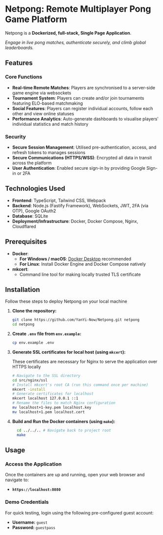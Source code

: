 
# Netpong: Remote Multiplayer Pong Game Platform

Netpong is a **Dockerized, full-stack, Single Page Application**.  

*Engage in live pong matches, authenticate securely, and climb global leaderboards.*

## Features
### Core Functions
  * **Real-time Remote Matches**: Players are synchronised to a server-side game engine via websockets
  * **Tournament System**: Players can create and/or join tournaments featuring ELO-based matchmaking
  * **Social Features**: Players can register individual accounts, follow each other and view online statuses
  * **Performance Analytics**: Auto-generate dashboards to visualise players' individual statistics and match history
  
### Security 
 * **Secure Session Management**: Utilised pre-authentication, access, and refresh tokens to manages sessions
 * **Secure Communications (HTTPS/WSS)**: Encrypted all data in transit across the platform
 * **User Authentication**: Enabled secure sign-in by providing Google Sign-in or 2FA

## Technologies Used

  * **Frontend**: TypeScript, Tailwind CSS, Webpack
  * **Backend**: Node.js (Fastify Framework), WebSockets, JWT, 2FA (via OTP), Google OAuth2
  * **Database**: SQLite
  * **Deployment/Infrastructure**: Docker, Docker Compose, Nginx, Cloudflared


## Prerequisites

  * **Docker**:
      * **For Windows / macOS**: [Docker Desktop](https://www.docker.com/products/docker-desktop) recommended
      * **For Linux**: Install Docker Engine and Docker Compose natively
  * **mkcert**:
      * Command line tool for making locally trusted TLS certificate
  

## Installation 

Follow these steps to deploy Netpong on your local machine

1.  **Clone the repository:**

    ```bash
    git clone https://github.com/YanYi-Now/Netpong.git netpong
    cd netpong
    ```

2.  **Create `.env` file from `env.example`:**
    ```bash
    cp env.example .env
    ```
    
3.  **Generate SSL certificates for local host (using `mkcert`):**
   
     These certificates are necessary for Nginx to serve the application over HTTPS locally

    ```bash
    # Navigate to the SSL directory
    cd src/nginx/ssl
    # Install mkcert's root CA (run this command once per machine)
    mkcert -install
    # Generate certificates for localhost
    mkcert localhost 127.0.0.1 ::1
    # Rename the files to match Nginx configuration 
    mv localhost+1-key.pem localhost.key
    mv localhost+1.pem localhost.cert
    ```

   4. **Build and Run the Docker containers (using `make`):**

      ```bash
        cd ../../.. # Navigate back to project root
        make
      ```


## Usage

### Access the Application

Once the containers are up and running, open your web browser and navigate to:

  * **`https://localhost:8080`**
    
### Demo Credentials

For quick testing, login using the following pre-configured guest account:

  * **Username:** `guest`
  * **Password:** `guestpass`

